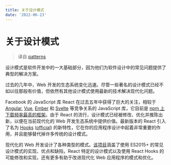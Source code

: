 ```yaml
---
title: 关于设计模式
date: '2022-06-23'
---
```


# 关于设计模式

> 译自 [patterns](https://www.patterns.dev/posts/introduction/)

设计模式是软件开发中的一大基础部分，因为他们为软件设计中的常见问题提供了典型的解决方案。

过去的几年中，Web 开发的生态系统变化迅速。尽管一些著名的设计模式已经不如以往那般有价值，但依然有其他设计模式使用最新的技术解决现代化问题。

Facebook 的 JavaScript 库 React 在过去五年中获得了巨大的关注，相较于 [Angular](https://angular.io/), [Vue](https://vuejs.org/), [Ember](https://api.emberjs.com/) 和 [Svelte](https://svelte.dev/) 等竞争关系的 JavaScript 库，它目前是 [npm 上下载频率最高的框架](https://www.npmtrends.com/@angular/core-vs-angular-vs-react-vs-vue-vs-ember-source-vs-svelte)。由于 React 的流行，设计模式已经被修改、优化并推陈出新，以便在当前现代化的 Web 开发生态系统中提供价值。最新版本的 React 引入了名为 [Hooks](https://www.patterns.dev/posts/hooks-pattern/) ([official](https://reactjs.org/docs/hooks-intro.html)) 的新特性，它在你的应用程序设计中起着非常重要的作用，并且能够替代掉许多传统的设计模式。

现代化的 Web 开发设计了各种类型的模式。[该项目](https://www.patterns.dev/)涵盖了使用 ES2015+ 的常见设计模式的实现、优点和缺陷，React 特定的设计模式以及使用 React Hooks 的可能修改和实现，还有更多有助于改进现代化 Web 应用程序的模式和优化。